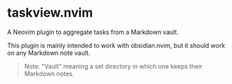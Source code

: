 # taskview.nvim

A Neovim plugin to aggregate tasks from a Markdown vault.

This plugin is mainly intended to work with obsidian.nvim, but it should work on any Markdown note vault.

> Note: "Vault" meaning a set directory in which one keeps their Markdown notes.
